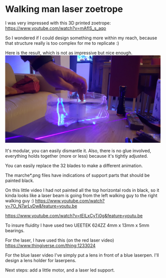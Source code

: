  # Walking man laser zoetrope


I was very impressed with this 3D printed zoetrope:
https://www.youtube.com/watch?v=mAflS_s_aqo

So I wondered if I could design something more within my reach, because that structure really is too complex for me to replicate :)

Here is the result, which is not as impressive but nice enough.
<img src="https://github.com/reivaxy/walker/raw/master/resources/20190114_195919_001.jpg" width="500"/>

It's modular, you can easily dismantle it. Also, there is no glue involved, everything holds together (more or less) because it's tightly adjusted.

You can easily replace the 32 blades to make a different animation.

The marche*.png files have indications of support parts that should be painted black.

On this little video I had not painted all the top horizontal rods in black, so it kinda looks like a laser beam is going from the left walking guy to the right walking guy :)
https://www.youtube.com/watch?v=7O_N7arLvDw&feature=youtu.be

https://www.youtube.com/watch?v=tElLxCyTi0g&feature=youtu.be

To insure fluidity I have used two UEETEK 624ZZ 4mm x 13mm x 5mm bearings.

For the laser, I have used this (on the red laser video)
https://www.thingiverse.com/thing:1233024

For the blue laser video I've simply put a lens in front of a blue laserpen. I'll design a lens holder for laserpens.

Next steps: add a little motor, and a laser led support.